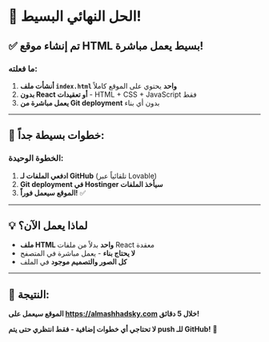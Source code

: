 # 🎉 الحل النهائي البسيط!

## ✅ تم إنشاء موقع HTML بسيط يعمل مباشرة!

### ما فعلته:
1. **أنشأت ملف `index.html` واحد** يحتوي على الموقع كاملاً
2. **بدون React أو تعقيدات** - HTML + CSS + JavaScript فقط
3. **يعمل مباشرة من Git deployment** بدون أي بناء

---

## 🚀 خطوات بسيطة جداً:

### الخطوة الوحيدة:
1. **ادفعي الملفات لـ GitHub** (تلقائياً عبر Lovable)
2. **Git deployment في Hostinger سيأخذ الملفات**
3. **الموقع سيعمل فوراً!** ✅

---

## 💡 لماذا يعمل الآن؟
- **ملف HTML واحد** بدلاً من ملفات React معقدة
- **لا يحتاج بناء** - يعمل مباشرة في المتصفح
- **كل الصور والتصميم موجود** في الملف

---

## 🎯 النتيجة:
**الموقع سيعمل على https://almashhadsky.com خلال 5 دقائق!**

**لا تحتاجي أي خطوات إضافية - فقط انتظري حتى يتم push للـ GitHub!** 🚀